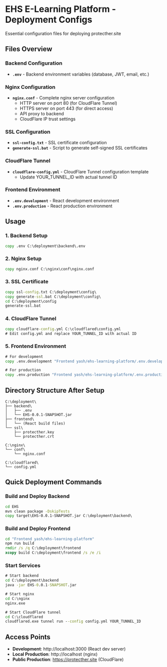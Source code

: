 # EHS E-Learning Platform - Deployment Configs

Essential configuration files for deploying protecther.site

## Files Overview

### Backend Configuration
- **`.env`** - Backend environment variables (database, JWT, email, etc.)

### Nginx Configuration  
- **`nginx.conf`** - Complete nginx server configuration
  - HTTP server on port 80 (for CloudFlare Tunnel)
  - HTTPS server on port 443 (for direct access)
  - API proxy to backend
  - CloudFlare IP trust settings

### SSL Configuration
- **`ssl-config.txt`** - SSL certificate configuration
- **`generate-ssl.bat`** - Script to generate self-signed SSL certificates

### CloudFlare Tunnel
- **`cloudflare-config.yml`** - CloudFlare Tunnel configuration template
  - Update YOUR_TUNNEL_ID with actual tunnel ID

### Frontend Environment
- **`.env.development`** - React development environment
- **`.env.production`** - React production environment

## Usage

### 1. Backend Setup
```cmd
copy .env C:\deployment\backend\.env
```

### 2. Nginx Setup  
```cmd
copy nginx.conf C:\nginx\conf\nginx.conf
```

### 3. SSL Certificate
```cmd
copy ssl-config.txt C:\deployment\config\
copy generate-ssl.bat C:\deployment\config\
cd C:\deployment\config
generate-ssl.bat
```

### 4. CloudFlare Tunnel
```cmd
copy cloudflare-config.yml C:\cloudflared\config.yml
# Edit config.yml and replace YOUR_TUNNEL_ID with actual ID
```

### 5. Frontend Environment
```cmd
# For development
copy .env.development "Frontend yash/ehs-learning-platform/.env.development"

# For production  
copy .env.production "Frontend yash/ehs-learning-platform/.env.production"
```

## Directory Structure After Setup

```
C:\deployment\
├── backend\
│   ├── .env
│   └── EHS-0.0.1-SNAPSHOT.jar
├── frontend\
│   └── (React build files)
└── ssl\
    ├── protecther.key
    └── protecther.crt

C:\nginx\
└── conf\
    └── nginx.conf

C:\cloudflared\
└── config.yml
```

## Quick Deployment Commands

### Build and Deploy Backend
```cmd
cd EHS
mvn clean package -DskipTests
copy target\EHS-0.0.1-SNAPSHOT.jar C:\deployment\backend\
```

### Build and Deploy Frontend  
```cmd
cd "Frontend yash/ehs-learning-platform"
npm run build
rmdir /s /q C:\deployment\frontend
xcopy build C:\deployment\frontend /s /e /i
```

### Start Services
```cmd
# Start backend
cd C:\deployment\backend
java -jar EHS-0.0.1-SNAPSHOT.jar

# Start nginx
cd C:\nginx
nginx.exe

# Start CloudFlare tunnel
cd C:\cloudflared  
cloudflared.exe tunnel run --config config.yml YOUR_TUNNEL_ID
```

## Access Points

- **Development**: http://localhost:3000 (React dev server)
- **Local Production**: http://localhost (nginx)
- **Public Production**: https://protecther.site (CloudFlare)